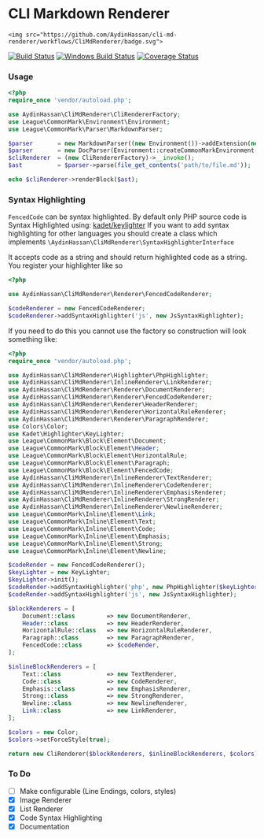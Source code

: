 CLI Markdown Renderer
===========
    <img src="https://github.com/AydinHassan/cli-md-renderer/workflows/CliMdRenderer/badge.svg">

[![Build Status](https://github.com/AydinHassan/cli-md-renderer/workflows/CliMdRenderer/badge.svg)](https://github.com/AydinHassan/cli-md-renderer/actions)
[![Windows Build Status](https://img.shields.io/appveyor/ci/AydinHassan/cli-md-renderer/master.svg?style=flat-square&label=Windows)](https://ci.appveyor.com/project/AydinHassan/cli-md-renderer)
[![Coverage Status](https://img.shields.io/codecov/c/github/AydinHassan/cli-md-renderer.svg?style=flat-square)](https://codecov.io/github/AydinHassan/cli-md-renderer)

### Usage

```php
<?php
require_once 'vendor/autoload.php';

use AydinHassan\CliMdRenderer\CliRendererFactory;
use League\CommonMark\Environment\Environment;
use League\CommonMark\Parser\MarkdownParser;

$parser       = new MarkdownParser((new Environment())->addExtension(new CommonMarkCoreExtension()));
$parser       = new DocParser(Environment::createCommonMarkEnvironment());
$cliRenderer  = (new CliRendererFactory)->__invoke();
$ast          = $parser->parse(file_get_contents('path/to/file.md'));

echo $cliRenderer->renderBlock($ast);
```

### Syntax Highlighting

`FencedCode` can be syntax highlighted. By default only PHP source code is Syntax Highlighted using: [kadet/keylighter](https://github.com/kadet1090/KeyLighter)
If you want to add syntax highlighting for other languages you should create a class which implements `\AydinHassan\CliMdRenderer\SyntaxHighlighterInterface`

It accepts code as a string and should return highlighted code as a string. You register your highlighter like so

```php
<?php

use AydinHassan\CliMdRenderer\Renderer\FencedCodeRenderer;

$codeRenderer = new FencedCodeRenderer;
$codeRenderer->addSyntaxHighlighter('js', new JsSyntaxHighlighter);

```

If you need to do this you cannot use the factory so construction will look something like:

```php
<?php 
require_once 'vendor/autoload.php';

use AydinHassan\CliMdRenderer\Highlighter\PhpHighlighter;
use AydinHassan\CliMdRenderer\InlineRenderer\LinkRenderer;
use AydinHassan\CliMdRenderer\Renderer\DocumentRenderer;
use AydinHassan\CliMdRenderer\Renderer\FencedCodeRenderer;
use AydinHassan\CliMdRenderer\Renderer\HeaderRenderer;
use AydinHassan\CliMdRenderer\Renderer\HorizontalRuleRenderer;
use AydinHassan\CliMdRenderer\Renderer\ParagraphRenderer;
use Colors\Color;
use Kadet\Highlighter\KeyLighter;
use League\CommonMark\Block\Element\Document;
use League\CommonMark\Block\Element\Header;
use League\CommonMark\Block\Element\HorizontalRule;
use League\CommonMark\Block\Element\Paragraph;
use League\CommonMark\Block\Element\FencedCode;
use AydinHassan\CliMdRenderer\InlineRenderer\TextRenderer;
use AydinHassan\CliMdRenderer\InlineRenderer\CodeRenderer;
use AydinHassan\CliMdRenderer\InlineRenderer\EmphasisRenderer;
use AydinHassan\CliMdRenderer\InlineRenderer\StrongRenderer;
use AydinHassan\CliMdRenderer\InlineRenderer\NewlineRenderer;
use League\CommonMark\Inline\Element\Link;
use League\CommonMark\Inline\Element\Text;
use League\CommonMark\Inline\Element\Code;
use League\CommonMark\Inline\Element\Emphasis;
use League\CommonMark\Inline\Element\Strong;
use League\CommonMark\Inline\Element\Newline;

$codeRender = new FencedCodeRenderer();
$keyLighter = new KeyLighter;
$keyLighter->init();
$codeRender->addSyntaxHighlighter('php', new PhpHighlighter($keyLighter));
$codeRender->addSyntaxHighlighter('js', new JsSyntaxHighlighter);

$blockRenderers = [
    Document::class         => new DocumentRenderer,
    Header::class           => new HeaderRenderer,
    HorizontalRule::class   => new HorizontalRuleRenderer,
    Paragraph::class        => new ParagraphRenderer,
    FencedCode::class       => $codeRender,
];

$inlineBlockRenderers = [
    Text::class             => new TextRenderer,
    Code::class             => new CodeRenderer,
    Emphasis::class         => new EmphasisRenderer,
    Strong::class           => new StrongRenderer,
    Newline::class          => new NewlineRenderer,
    Link::class             => new LinkRenderer,
];

$colors = new Color;
$colors->setForceStyle(true);

return new CliRenderer($blockRenderers, $inlineBlockRenderers, $colors);

```


### To Do
- [ ] Make configurable (Line Endings, colors, styles)
- [x] Image Renderer
- [x] List Renderer
- [x] Code Syntax Highlighting
- [x] Documentation 
